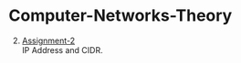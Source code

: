# Computer-Networks-Theory

2. <a href="https://github.com/atharvaswami/Computer-Networks-Theory/tree/main/Assignment-2">Assignment-2</a><br>
  IP Address and CIDR.
